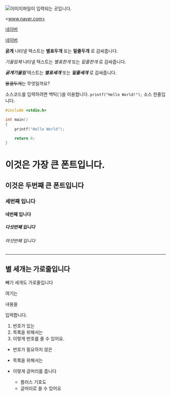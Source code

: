 ![이미지파일이 입력되는 곳입니다.](https://avatars.githubusercontent.com/u/102710280?v=4)

<www.naver.com>

[네이버](www.naver.com)

[네이버](www.naver.com, "클릭하면 네이버로 연결됩니다")




**굵게** 나타낼 텍스트는 **별표두개**  또는 __밑줄두개__ 로 감싸줍니다.

*기울임체* 나타낼 텍스트는 *별표한개* 또는 _밑줄한개_ 로 감싸줍니다.

***굵게기울임*** 텍스트는 ***별표세개*** 또는 ___밑줄세개___ 로 감싸줍니다.

~~물결두개는~~  무엇일까요?

소스코드를 입력하려면 백틱(\`)을 이용합니다. `printf("Hello World!");` 소스 한줄입니다.

```C
#include <stdio.h>

int main()
{
    printf("Hello World");

    return 0;
}
```


# 이것은 가장 큰 폰트입니다.
## 이것은 두번째 큰 폰트입니다
### 세번째 입니다
#### 네번째 입니다
##### 다섯번째 입니다
###### 여섯번째 입니다

***
별 세개는 가로줄입니다
---
빼기 세개도 가로줄입니다

여기는

내용을

입력합니다.

1. 번호가 있는
2. 목록을 위해서는
3. 이렇게 번호를 줄 수 있어요.

* 번호가 필요하지 않은
* 목록을 위해서는
* 이렇게 글머리를 줍니다

  + 플러스 기호도
  + 글머리로 쓸 수 있어요
